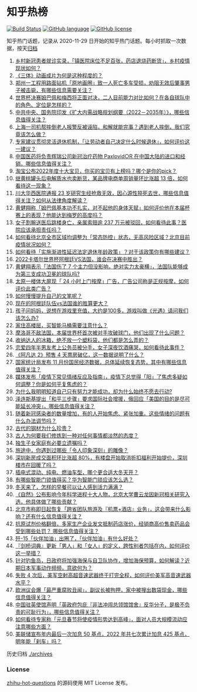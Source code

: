 # 知乎热榜
[![Build Status](https://github.com/ToWeLong/zhihu-hot-questions/workflows/CI/badge.svg)](https://github.com/ToWeLong/zhihu-hot-questions/actions)
[![GitHub language](https://img.shields.io/badge/language-golang-orange.svg)](https://golang.org/)
[![GitHub license](https://img.shields.io/github/license/ToWeLong/zhihu-hot-questions)](https://github.com/ToWeLong/zhihu-hot-questions/blob/main/LICENSE)

知乎热门话题，记录从 2020-11-29 日开始的知乎热门话题。每小时抓取一次数据，按天[归档](./archives)

<!-- BEGIN -->

1. [乡村新冠患者就诊实录，「镇医院床位不足百张，药店退烧药断货」，乡村疫情现状如何？](https://www.zhihu.com/question/572271632)
1. [《三体》动画成片为何是这种程度的？](https://www.zhihu.com/question/571649474)
1. [郑州一工程用路面钻机「原地画圈」致一人死亡多车受损，劝阻无效后肇事男子被击毙，有哪些信息需要关注？](https://www.zhihu.com/question/572469945)
1. [世界杯决赛姆巴佩和梅西将正面对决，二人目前能力对比如何？在各自球队中的角色、定位是怎样的？](https://www.zhihu.com/question/572443719)
1. [中共中央、国务院印发《扩大内需战略规划纲要（2022－2035年）》，哪些信息值得关注？](https://www.zhihu.com/question/572321968)
1. [上海一司机帮摔倒老人报警反被诬陷，和解就能完事？遇到老人摔倒，我们究竟该怎么做？](https://www.zhihu.com/question/572267006)
1. [专家建议贯彻灵活退休机制，「让劳动者自己决定什么时候退休」，如何评价这一建议？](https://www.zhihu.com/question/572287916)
1. [中国医药将负责辉瑞公司新冠治疗药物 Paxlovid○R 在中国大陆的进口和经销，哪些信息值得关注？](https://www.zhihu.com/question/572345831)
1. [淘宝公布2022年度十大宝贝，你买的宝贝有上榜吗？哪个是你的pick？](https://www.zhihu.com/question/572287246)
1. [继黄桃罐头后电解质水也卖断货，某品牌电商单周销量环比涨超 13 倍，如何看待这一现象？](https://www.zhihu.com/question/572077831)
1. [川大华西医院通报 23 岁研究生经抢救无效，因心源性猝死去世，哪些信息值得关注？如何从法律角度解读？](https://www.zhihu.com/question/572447239)
1. [黄健翔称「姆巴佩基本功不扎实，对不起他的身体天赋」如何评价他在本届杯赛上的表现？他能达到梅罗的高度吗？](https://www.zhihu.com/question/572347491)
1. [女子割腕送医后跳楼身亡，亲属索赔逾 237 万元被驳回，如何看待此事？医院应该承担责任吗？](https://www.zhihu.com/question/572290786)
1. [如何看待北京全市区域均调整为「常态防控」状态，无高风险区域？北京目前疫情状况如何？](https://www.zhihu.com/question/572297208)
1. [如何看待「实施渐进性延迟法定退休年龄政策」？对于该政策你有哪些建议？](https://www.zhihu.com/question/570982794)
1. [2022卡塔尔世界杯阿根廷VS法国，谁会在决赛中胜出？](https://www.zhihu.com/question/572412181)
1. [黄健翔表示「法国伤了 7 个主力但没影响，绝对实力太豪横」，法国队能够成为第三支成功卫冕的球队吗?](https://www.zhihu.com/question/572346458)
1. [太原一楼体大屏现「 24 小时上门按摩」广告，广告公司称是正规按摩，如何评价此类广告？](https://www.zhihu.com/question/572094807)
1. [如何慢慢提升自己的文笔呢？](https://www.zhihu.com/question/572317060)
1. [现在的阿根廷队伍vs法国谁的胜算更大？](https://www.zhihu.com/question/535999129)
1. [孩子问妈妈，说想在游戏里充值，大约是100多，游戏叫做《光遇》请问我们该怎么办?](https://www.zhihu.com/question/517758151)
1. [家住高楼层，买智能马桶需要注意什么？](https://www.zhihu.com/question/571428131)
1. [摩洛哥不敌法国，本届世界杯首次被对手攻破球门，他们出现了什么问题？](https://www.zhihu.com/question/572405091)
1. [收纳达人的冰箱，绝不放一个塑料袋，他们都是怎么弄的？](https://www.zhihu.com/question/407624556)
1. [恋爱四年半男友考上公务员被分手，女子深夜饮酒痛哭，如何看待此事件？](https://www.zhihu.com/question/572273815)
1. [《阿凡达 2》预售 4 天票房破亿，这一数据说明了什么？](https://www.zhihu.com/question/571744641)
1. [国家统计局发布 11 月份国民经济数据，总体延续恢复态势，其中有哪些信息值得关注？](https://www.zhihu.com/question/572467496)
1. [媒体发布「疫情下常见情绪反应及指南」，疫情下总觉得「阳」了焦虑多疑如何调整？你是如何平复焦虑的？](https://www.zhihu.com/question/572081715)
1. [为什么我明明知道自己只有努力才能成功，却为什么始终不愿去行动?](https://www.zhihu.com/question/569836185)
1. [泽连斯基提出「和平三步骤」要求国际社会增援，俄回应「美国的目的是尽可能延长冲突」，哪些信息值得关注？](https://www.zhihu.com/question/572264622)
1. [随着新冠感染者的数量增加，有的人开始焦虑、紧张加重。这些情绪的问题有什么办法调节吗？](https://www.zhihu.com/question/571401105)
1. [古代的钢材为什么珍贵？](https://www.zhihu.com/question/570594897)
1. [古人为何要我们修炼到一种对任何事情都淡然的态度？](https://www.zhihu.com/question/559338151)
1. [独生子女家庭有必要立遗嘱吗？](https://www.zhihu.com/question/408225840)
1. [旅途中，你遇到过哪些「令人印象深刻」的雕像？](https://www.zhihu.com/question/571924092)
1. [深圳新房成交面积环比涨超 80%，有楼盘开始取消折扣福利开始提价，深圳楼市在回暖了吗？](https://www.zhihu.com/question/572066568)
1. [插电式混动、纯电、燃油车型，哪个更合适大冬天开？](https://www.zhihu.com/question/572294680)
1. [有哪些智能门锁值得买？华为智能门锁应该怎么选？](https://www.zhihu.com/question/571898004)
1. [冬天来了，怎样的早餐可以让人感到活力满满？](https://www.zhihu.com/question/569743475)
1. [《自然》公布影响今年科学进程十大人物，北京大学曹云龙因新冠相关研究入选，他具体做了哪些贡献？](https://www.zhihu.com/question/572460131)
1. [北京市称即日起恢复「跨省团队旅游及『机票+酒店』业务」，这会带来什么影响？还有什么信息值得关注？](https://www.zhihu.com/question/572110242)
1. [抗原试剂价格翻倍，多家生产企业发文抵制药店涨价，经销商高价售卖药品会受到哪些处罚？ 哪些信息值得关注？](https://www.zhihu.com/question/572113794)
1. [歼-15「伙伴加油」出圈了，「伙伴加油」有什么好处？](https://www.zhihu.com/question/572107287)
1. [『剑桥词典』更新「男人」和「女人」的定义，跨性别者包括在内，如何评价这一举措？](https://www.zhihu.com/question/572317149)
1. [针对钓鱼岛，日政府将加强海保与自卫队协作，增加海保预算，如何解读？近期日本军事动作频频，意欲何为？](https://www.zhihu.com/question/572267581)
1. [失败 4 次后，美军空射高超音速武器终于打完全程，如何评价美军高音速武器水平？](https://www.zhihu.com/question/572096378)
1. [欧洲议会爆「最严重腐败丑闻」，副议长被拘押，家中被搜出数袋现金，哪些信息值得关注？](https://www.zhihu.com/question/572068179)
1. [中国驻英使馆声明「英政府包庇『非法冲闯总领馆馆舍』反华分子，是极不负责的可耻行为」，哪些信息值得关注？](https://www.zhihu.com/question/572465556)
1. [如何看待专家称「元旦春节将使疫情形势达到高峰」，面对人员大规模流动应注意哪些方面？](https://www.zhihu.com/question/571337302)
1. [美联储宣布年内最后一次加息 50 基点，2022 年共七次累计加息 425 基点，明年能「刹车」吗？](https://www.zhihu.com/question/572444850)

<!-- END -->

历史归档 [./archives](./archives)


### License
[zhihu-hot-questions](https://github.com/towelong/zhihu-hot-questions) 的源码使用 MIT License 发布。